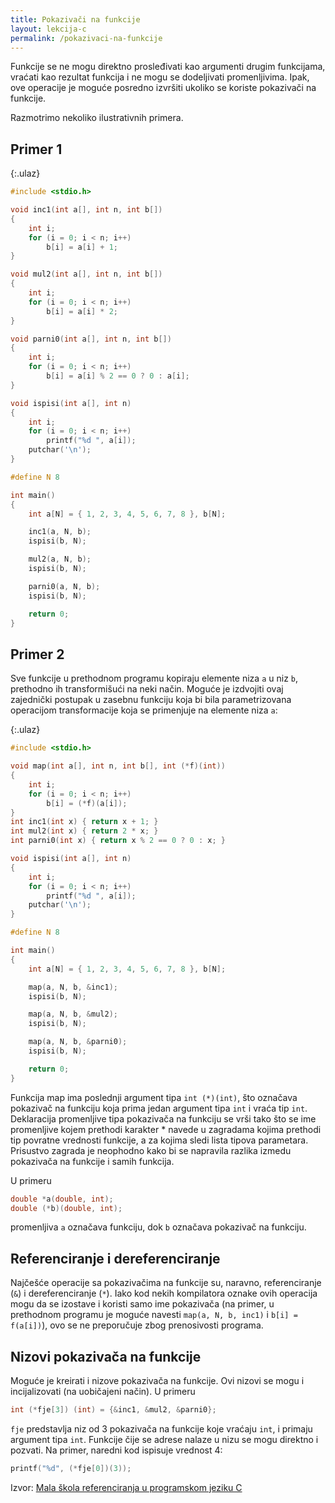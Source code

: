 ```yaml
---
title: Pokazivači na funkcije
layout: lekcija-c
permalink: /pokazivaci-na-funkcije
---
```


Funkcije se ne mogu direktno prosleđivati kao argumenti drugim funkcijama, vraćati kao rezultat funkcija i ne mogu se dodeljivati promenljivima. Ipak, ove operacije je moguće posredno izvršiti ukoliko se koriste pokazivači na funkcije.

Razmotrimo nekoliko ilustrativnih primera.

## Primer 1

{:.ulaz}
```c
#include <stdio.h>

void inc1(int a[], int n, int b[])
{
    int i;
    for (i = 0; i < n; i++)
        b[i] = a[i] + 1;
}

void mul2(int a[], int n, int b[])
{
    int i;
    for (i = 0; i < n; i++)
        b[i] = a[i] * 2;
}

void parni0(int a[], int n, int b[])
{
    int i;
    for (i = 0; i < n; i++)
        b[i] = a[i] % 2 == 0 ? 0 : a[i];
}

void ispisi(int a[], int n)
{
    int i;
    for (i = 0; i < n; i++)
        printf("%d ", a[i]);
    putchar('\n');
}

#define N 8

int main()
{
    int a[N] = { 1, 2, 3, 4, 5, 6, 7, 8 }, b[N];

    inc1(a, N, b);
    ispisi(b, N);

    mul2(a, N, b);
    ispisi(b, N);

    parni0(a, N, b);
    ispisi(b, N);

    return 0;
}
```

## Primer 2

Sve funkcije u prethodnom programu kopiraju elemente niza `a` u niz `b`, prethodno ih transformišući na neki način. Moguće je izdvojiti ovaj zajednički postupak u zasebnu funkciju koja bi bila parametrizovana operacijom transformacije koja se primenjuje na elemente niza `a`:

{:.ulaz}
```c
#include <stdio.h>

void map(int a[], int n, int b[], int (*f)(int))
{
    int i;
    for (i = 0; i < n; i++)
        b[i] = (*f)(a[i]);
}
int inc1(int x) { return x + 1; }
int mul2(int x) { return 2 * x; }
int parni0(int x) { return x % 2 == 0 ? 0 : x; }

void ispisi(int a[], int n)
{
    int i;
    for (i = 0; i < n; i++)
        printf("%d ", a[i]);
    putchar('\n');
}

#define N 8

int main()
{
    int a[N] = { 1, 2, 3, 4, 5, 6, 7, 8 }, b[N];

    map(a, N, b, &inc1);
    ispisi(b, N);

    map(a, N, b, &mul2);
    ispisi(b, N);

    map(a, N, b, &parni0);
    ispisi(b, N);

    return 0;
}
```

Funkcija map ima poslednji argument tipa `int (*)(int)`, što označava pokazivač na funkciju koja prima jedan argument tipa `int` i vraća tip `int`. Deklaracija promenljive tipa pokazivača na funkciju se vrši tako što se ime promenljive kojem prethodi karakter * navede u zagradama kojima prethodi tip povratne vrednosti funkcije, a za kojima sledi lista tipova parametara. Prisustvo zagrada je neophodno kako bi se napravila razlika izmedu pokazivača na funkcije i samih funkcija.

U primeru

```c
double *a(double, int);
double (*b)(double, int);
```

promenljiva `a` označava funkciju, dok `b` označava pokazivač na funkciju.

## Referenciranje i dereferenciranje

Najčešće operacije sa pokazivačima na funkcije su, naravno, referenciranje (`&`) i dereferenciranje (`*`). Iako kod nekih kompilatora oznake ovih operacija mogu da se izostave i koristi samo ime pokazivača (na primer, u prethodnom programu je moguće navesti `map(a, N, b, inc1)` i `b[i] = f(a[i])`), ovo se ne preporučuje zbog prenosivosti programa.

## Nizovi pokazivača na funkcije

Moguće je kreirati i nizove pokazivača na funkcije. Ovi nizovi se mogu i incijalizovati (na uobičajeni način). U primeru

```c
int (*fje[3]) (int) = {&inc1, &mul2, &parni0};
```

`fje` predstavlja niz od 3 pokazivača na funkcije koje vraćaju `int`, i primaju argument tipa `int`. Funkcije čije se adrese nalaze u nizu se mogu direktno i pozvati. Na primer, naredni kod ispisuje vrednost 4:

```c
printf("%d", (*fje[0])(3));
```

Izvor: [Mala škola referenciranja u programskom jeziku C](http://poincare.matf.bg.ac.rs/~jelenagr/2d/MalaSkolaPokazivaca.pdf)
